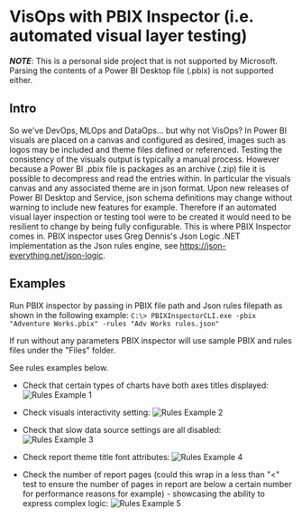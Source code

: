 # VisOps with PBIX Inspector (i.e. automated visual layer testing)

***NOTE***: This is a personal side project that is not supported by Microsoft. Parsing the contents of a Power BI Desktop file (.pbix) is not supported either.

## Intro

So we've DevOps, MLOps and DataOps... but why not VisOps? In Power BI visuals are placed on a canvas and configured as desired, images such as logos may be included and theme files defined or referenced. Testing the consistency of the visuals output is typically a manual process. However because a Power BI .pbix file is packages as an archive (.zip) file it is possible to decompress and read the entries within. In particular the visuals canvas and any associated theme are in json format. Upon new releases of Power BI Desktop and Service, json schema definitions may change without warning to include new features for example. Therefore if an automated visual layer inspection or testing tool were to be created it would need to be resilient to change by being fully configurable. This is where PBIX Inspector comes in. PBIX inspector uses Greg Dennis's Json Logic .NET implementation as the Json rules engine, see https://json-everything.net/json-logic.

## Examples

Run PBIX inspector by passing in PBIX file path and Json rules filepath as shown in the following example: 
```C:\> PBIXInspectorCLI.exe -pbix "Adventure Works.pbix" -rules "Adv Works rules.json"```

If run without any parameters PBIX inspector will use sample PBIX and rules files under the "Files" folder. 

See rules examples below.

- Check that certain types of charts have both axes titles displayed:
![Rules Example 1](DocsImages/RulesExample1.png)

- Check visuals interactivity setting:
![Rules Example 2](DocsImages/RulesExample3.png)

- Check that slow data source settings are all disabled:
![Rules Example 3](DocsImages/RulesExample3.png)

- Check report theme title font attributes:
![Rules Example 4](DocsImages/RulesExample5.png)

- Check the number of report pages (could this wrap in a less than "<" test to ensure the number of pages in report are below a certain number for performance reasons for example) - showcasing the ability to express complex logic:
![Rules Example 5](DocsImages/RulesExample5.png)